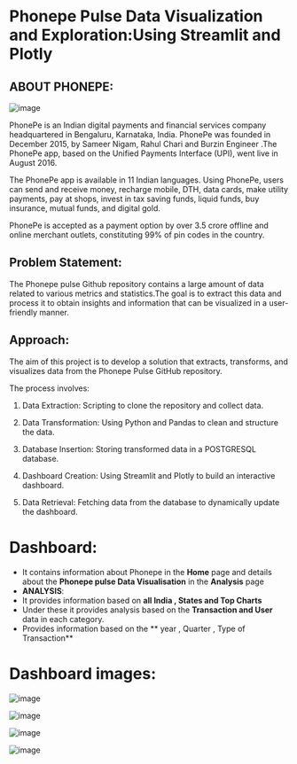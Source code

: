 # Phonepe Pulse Data Visualization and Exploration:Using Streamlit and Plotly

## ABOUT PHONEPE:

![image](https://github.com/praveenvnatesan/Phonepe_Pulse_Data_EDA_and_Visualisation/assets/167243885/175045c4-aa61-4869-9c41-aaad972da169)


PhonePe is an Indian digital payments and financial services company headquartered in Bengaluru, Karnataka, India. PhonePe was founded in December 2015, by Sameer Nigam, Rahul Chari and Burzin Engineer .The PhonePe app, based on the Unified Payments Interface (UPI), went live in August 2016.

The PhonePe app is available in 11 Indian languages. Using PhonePe, users can send and receive money, recharge mobile, DTH, data cards, make utility payments, pay at shops, invest in tax saving funds, liquid funds, buy insurance, mutual funds, and digital gold.

PhonePe is accepted as a payment option by over 3.5 crore offline and online merchant outlets, constituting 99% of pin codes in the country.

## Problem Statement:
The Phonepe pulse Github repository contains a large amount of data related to
various metrics and statistics.The goal is to extract this data and process it to obtain
insights and information that can be visualized in a user-friendly manner.

## Approach:
The aim of this project is to develop a solution that extracts, transforms, and visualizes data from the Phonepe Pulse GitHub repository. 

The process involves:
1. Data Extraction:
Scripting to clone the repository and collect data.

2. Data Transformation:
Using Python and Pandas to clean and structure the data.

3. Database Insertion:
Storing transformed data in a POSTGRESQL database.

4. Dashboard Creation:
Using Streamlit and Plotly to build an interactive dashboard.

5. Data Retrieval:
Fetching data from the database to dynamically update the dashboard.

# Dashboard:
* It contains information about Phonepe in the **Home** page and details about the **Phonepe pulse Data Visualisation** in the  **Analysis** page
* **ANALYSIS**: 
* It provides information based on **all India , States and Top Charts**
* Under these it provides analysis based on the **Transaction and User** data in each category.
* Provides information based on the ** year , Quarter , Type of Transaction**

# Dashboard images:

![image](https://github.com/praveenvnatesan/Phonepe_Pulse_Data_EDA_and_Visualisation/assets/167243885/81f46705-c336-40ec-b5f9-720f0c0576fa)

![image](https://github.com/praveenvnatesan/Phonepe_Pulse_Data_EDA_and_Visualisation/assets/167243885/0c81e895-9ca4-4115-a63e-f7e1491988b0)

![image](https://github.com/praveenvnatesan/Phonepe_Pulse_Data_EDA_and_Visualisation/assets/167243885/443f8ce6-12db-462e-a272-77cef0851664)

![image](https://github.com/praveenvnatesan/Phonepe_Pulse_Data_EDA_and_Visualisation/assets/167243885/cbae737c-2b83-44e7-b851-a68ecc335714)















